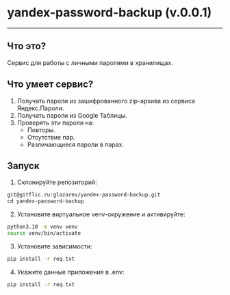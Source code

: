 # yandex-password-backup (v.0.0.1)

***
##  Что это?

Сервис для работы с личными паролями в хранилищаx.

## Что умеет сервис?

1. Получать пароли из зашифрованного zip-архива из сервиса Яндекс.Пароли.
2. Получать пароли из Google Таблицы.
3. Проверять эти пароли на:
   - Повторы.
   - Отсутствие пар.
   - Различающиеся пароли в парах.


## Запуск
1. Склонируйте репозиторий:
```bash
git@gitflic.ru:glazarev/yandex-password-backup.git
сd yandex-password-backup
```

2. Установите виртуальное venv-окружение и активируйте:
```bash
python3.10 -m venv venv
source venv/bin/activate
```

3. Установите зависимости:
```bash
pip install -r req.txt
```

4. Укажите данные приложения в .env:
```bash
pip install -r req.txt
```
